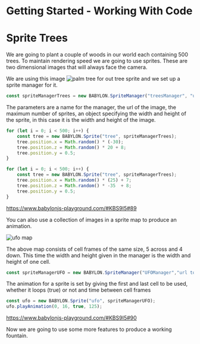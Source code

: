 # Getting Started - Working With Code
# Sprite Trees
We are going to plant a couple of woods in our world each containing 500 trees. To maintain rendering speed we are going to use sprites. These are two dimensional images that will always face the camera.

We are using this image 
![palm tree](/img/getstarted/palmtree.png)
for out tree sprite and we set up a sprite manager for it.

```javascript
const spriteManagerTrees = new BABYLON.SpriteManager("treesManager", "url to tree image", 2000, {width: 512, height: 1024}, scene);
```

The parameters are a name for the manager, the url of the image, the maximum number of sprites, an object specifying the width and height of the sprite, in this case it is the width and height of the image.

```javascript
for (let i = 0; i < 500; i++) {
    const tree = new BABYLON.Sprite("tree", spriteManagerTrees);
    tree.position.x = Math.random() * (-30);
    tree.position.z = Math.random() * 20 + 8;
    tree.position.y = 0.5;
}

for (let i = 0; i < 500; i++) {
    const tree = new BABYLON.Sprite("tree", spriteManagerTrees);
    tree.position.x = Math.random() * (25) + 7;
    tree.position.z = Math.random() * -35  + 8;
    tree.position.y = 0.5;
}
```

https://www.babylonjs-playground.com/#KBS9I5#89

You can also use a collection of images in a sprite map to produce an animation.

![ufo map](/img/getstarted/ufo.png)

The above map consists of cell frames of the same size, 5 across and 4 down. This time the width and height given in the manager is the width and height of one cell.

```javascript
const spriteManagerUFO = new BABYLON.SpriteManager("UFOManager","url to ufo image", 1, {width: 128, height: 76});
```

The animation for a sprite is set by giving the first and last cell to be used, whether it loops (true) or not and time between cell frames
```javascript
const ufo = new BABYLON.Sprite("ufo", spriteManagerUFO);
ufo.playAnimation(0, 16, true, 125);
```

https://www.babylonjs-playground.com/#KBS9I5#90

Now we are going to use some more features to produce a working fountain.

